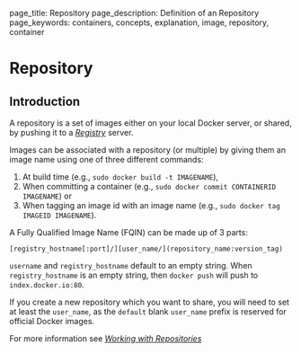 page_title: Repository
page_description: Definition of an Repository
page_keywords: containers, concepts, explanation, image, repository, container

# Repository

## Introduction

A repository is a set of images either on your local Docker server, or
shared, by pushing it to a [*Registry*](/terms/registry/#registry-def)
server.

Images can be associated with a repository (or multiple) by giving them
an image name using one of three different commands:

1. At build time (e.g., `sudo docker build -t IMAGENAME`),
2. When committing a container (e.g.,
   `sudo docker commit CONTAINERID IMAGENAME`) or
3. When tagging an image id with an image name (e.g.,
   `sudo docker tag IMAGEID IMAGENAME`).

A Fully Qualified Image Name (FQIN) can be made up of 3 parts:

`[registry_hostname[:port]/][user_name/](repository_name:version_tag)`

`username` and `registry_hostname` default to an empty string. When
`registry_hostname` is an empty string, then `docker push` will push to
`index.docker.io:80`.

If you create a new repository which you want to share, you will need to
set at least the `user_name`, as the `default` blank `user_name` prefix is
reserved for official Docker images.

For more information see [*Working with
Repositories*](/userguide/dockerrepos/#working-with-the-repository)
